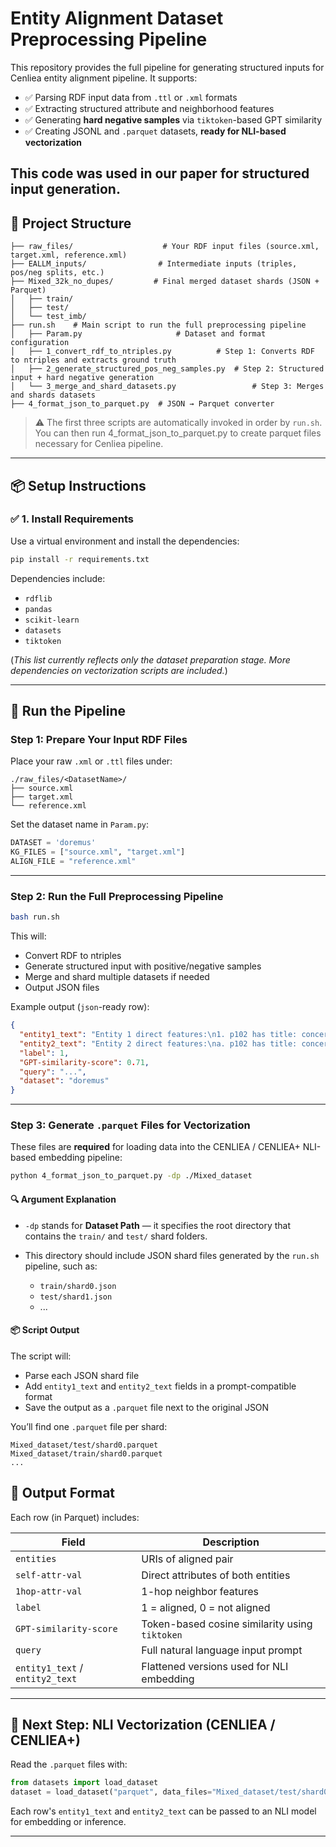 # Entity Alignment Dataset Preprocessing Pipeline

This repository provides the full pipeline for generating structured inputs for Cenliea entity alignment pipeline. It supports:

- ✅ Parsing RDF input data from `.ttl` or `.xml` formats  
- ✅ Extracting structured attribute and neighborhood features  
- ✅ Generating **hard negative samples** via `tiktoken`-based GPT similarity  
- ✅ Creating JSONL and `.parquet` datasets, **ready for NLI-based vectorization**

This code was used in our paper for **structured input generation**.
---

## 📁 Project Structure

```
├── raw_files/                    # Your RDF input files (source.xml, target.xml, reference.xml)
├── EALLM_inputs/                # Intermediate inputs (triples, pos/neg splits, etc.)
├── Mixed_32k_no_dupes/         # Final merged dataset shards (JSON + Parquet)
│   ├── train/                  
│   ├── test/                   
│   └── test_imb/               
├── run.sh    # Main script to run the full preprocessing pipeline
│   ├── Param.py                     # Dataset and format configuration
│   ├── 1_convert_rdf_to_ntriples.py          # Step 1: Converts RDF to ntriples and extracts ground truth
│   ├── 2_generate_structured_pos_neg_samples.py  # Step 2: Structured input + hard negative generation
│   └── 3_merge_and_shard_datasets.py                 # Step 3: Merges and shards datasets
├── 4_format_json_to_parquet.py  # JSON → Parquet converter
```

> ⚠️ The first three scripts are automatically invoked in order by `run.sh`. You can then run 4_format_json_to_parquet.py to create parquet files necessary for Cenliea pipeline.

---

## 📦 Setup Instructions

### ✅ 1. Install Requirements

Use a virtual environment and install the dependencies:

```bash
pip install -r requirements.txt
```

Dependencies include:
- `rdflib`
- `pandas`
- `scikit-learn`
- `datasets`
- `tiktoken`

(*This list currently reflects only the dataset preparation stage. More dependencies on vectorization scripts are included.*)

---

## 🚀 Run the Pipeline

### Step 1: Prepare Your Input RDF Files

Place your raw `.xml` or `.ttl` files under:

```
./raw_files/<DatasetName>/
├── source.xml
├── target.xml
└── reference.xml
```

Set the dataset name in `Param.py`:

```python
DATASET = 'doremus'
KG_FILES = ["source.xml", "target.xml"]
ALIGN_FILE = "reference.xml"
```

---

### Step 2: Run the Full Preprocessing Pipeline

```bash
bash run.sh
```

This will:
- Convert RDF to ntriples
- Generate structured input with positive/negative samples
- Merge and shard multiple datasets if needed
- Output JSON files

Example output (`json`-ready row):

```json
{
  "entity1_text": "Entity 1 direct features:\n1. p102 has title: concerto de chambre,...",
  "entity2_text": "Entity 2 direct features:\na. p102 has title: concerto de chambre,...",
  "label": 1,
  "GPT-similarity-score": 0.71,
  "query": "...",
  "dataset": "doremus"
}
```

---

### Step 3: Generate `.parquet` Files for Vectorization

These files are **required** for loading data into the CENLIEA / CENLIEA+ NLI-based embedding pipeline:

```bash
python 4_format_json_to_parquet.py -dp ./Mixed_dataset
```
#### 🔍 Argument Explanation

- `-dp` stands for **Dataset Path** — it specifies the root directory that contains the `train/` and `test/` shard folders.

- This directory should include JSON shard files generated by the `run.sh` pipeline, such as:
  - `train/shard0.json`
  - `test/shard1.json`
  - ...

#### 📦 Script Output

The script will:
- Parse each JSON shard file
- Add `entity1_text` and `entity2_text` fields in a prompt-compatible format
- Save the output as a `.parquet` file next to the original JSON

You’ll find one `.parquet` file per shard:
```
Mixed_dataset/test/shard0.parquet
Mixed_dataset/train/shard0.parquet
...
```


## 🧾 Output Format

Each row (in Parquet) includes:

| Field | Description |
|-------|-------------|
| `entities` | URIs of aligned pair |
| `self-attr-val` | Direct attributes of both entities |
| `1hop-attr-val` | 1-hop neighbor features |
| `label` | 1 = aligned, 0 = not aligned |
| `GPT-similarity-score` | Token-based cosine similarity using `tiktoken` |
| `query` | Full natural language input prompt |
| `entity1_text` / `entity2_text` | Flattened versions used for NLI embedding |



---

## 🧠 Next Step: NLI Vectorization (CENLIEA / CENLIEA+)

Read the `.parquet` files with:

```python
from datasets import load_dataset
dataset = load_dataset("parquet", data_files="Mixed_dataset/test/shard0.parquet", split="train")
```

Each row's `entity1_text` and `entity2_text` can be passed to an NLI model for embedding or inference.

---

